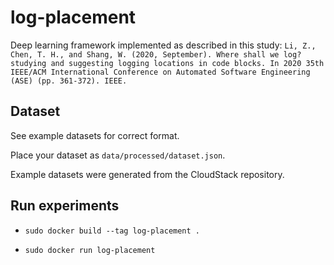 # log-placement

Deep learning framework implemented as described in this study: `Li, Z., Chen, T. H., and Shang, W. (2020, September). Where shall we log? studying and suggesting logging locations in code blocks. In 2020 35th IEEE/ACM International Conference on Automated Software Engineering (ASE) (pp. 361-372). IEEE.`

## Dataset

See example datasets for correct format.

Place your dataset as `data/processed/dataset.json`.

Example datasets were generated from the CloudStack repository.

## Run experiments

- `sudo docker build --tag log-placement .`

- `sudo docker run log-placement`
